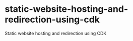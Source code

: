 # static-website-hosting-and-redirection-using-cdk
Static website hosting and redirection using CDK
